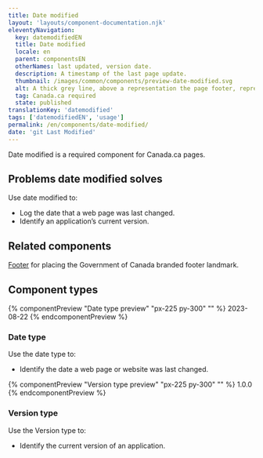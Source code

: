 ```yaml
---
title: Date modified
layout: 'layouts/component-documentation.njk'
eleventyNavigation:
  key: datemodifiedEN
  title: Date modified
  locale: en
  parent: componentsEN
  otherNames: last updated, version date.
  description: A timestamp of the last page update.
  thumbnail: /images/common/components/preview-date-modified.svg
  alt: A thick grey line, above a representation the page footer, represents the last page update text.
  tag: Canada.ca required
  state: published
translationKey: 'datemodified'
tags: ['datemodifiedEN', 'usage']
permalink: /en/components/date-modified/
date: 'git Last Modified'
---
```

Date modified is a required component for Canada.ca pages.

## Problems date modified solves

Use date modified to:

- Log the date that a web page was last changed.
- Identify an application’s current version.

<article class="bg-full-width bg-primary text-light pt-600 pb-300 my-600">
  <h2 class="mt-0">Related components</h2>

<a href="{{ links.footer }}" class="link-light">Footer</a> for placing the Government of Canada branded footer landmark.

</article>

## Component types

<div class="remove-empty-p">
<gcds-grid class="mb-300" columns="1fr" columns-tablet="1fr 2fr" align-items="start">
  {% componentPreview "Date type preview" "px-225 py-300" "" %}
  <gcds-date-modified>2023-08-22</gcds-date-modified>
  {% endcomponentPreview %}
  <div>
    <h3 class="mt-0">Date type</h3>
    <p>Use the date type to:</p>
    <ul class="list-disc mb-300">
      <li>Identify the date a web page or website was last changed.</li>
    </ul>
  </div>
</gcds-grid>

<gcds-grid columns="1fr" columns-tablet="1fr 2fr" align-items="start">
  {% componentPreview "Version type preview" "px-225 py-300" "" %}
  <gcds-date-modified type="version">1.0.0</gcds-date-modified>
  {% endcomponentPreview %}
  <div>
    <h3 class="mt-0">Version type</h3>
    <p>Use the Version type to:</p>
    <ul class="list-disc mb-300">
      <li>Identify the current version of an application.</li>
    </ul>
  </div>
</gcds-grid>
